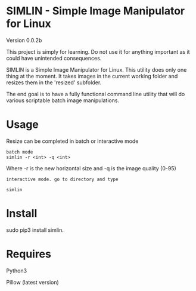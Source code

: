SIMLIN - Simple Image Manipulator for Linux
==========================

Version 0.0.2b

This project is simply for learning.  Do not use it for anything important as it could have unintended consequences.

SIMLIN is a Simple Image Manipulator for Linux.  This utility does only one thing at the moment.  It takes images in the current working folder and resizes them in the 'resized' subfolder.

The end goal is to have a fully functional command line utility that will do various scriptable batch image manipulations.

Usage
======

Resize can be completed in batch or interactive mode

    batch mode
    simlin -r <int> -q <int>

Where -r is the new horizontal size and -q is the image quality (0-95)

    interactive mode. go to directory and type

    simlin


Install
=======

sudo pip3 install simlin.


Requires
========

Python3

Pillow (latest version)
